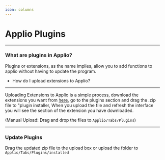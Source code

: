 ```yaml
---
icon: columns
---
```


# Applio Plugins
---
### What are plugins in Applio?
Plugins or extensions, as the name implies, allow you to add functions to applio without having to update the program.


- How do I upload extensions to Applio?
---
Uploading Extensions to Applio is a simple process, download the extensions you want from [here](https://github.com/IAHispano/Applio-Plugins), go to the plugins section and drag the .zip file to "plugin installer, When you upload the file and refresh the interface you will see the section of the extension you have downloaded.

(Manual Upload: Drag and drop the files to `Applio/Tabs/Plugins`)

---

### Update Plugins

Drag the updated zip file to the upload box or upload the folder to `Applio/Tabs/Plugins/installed`